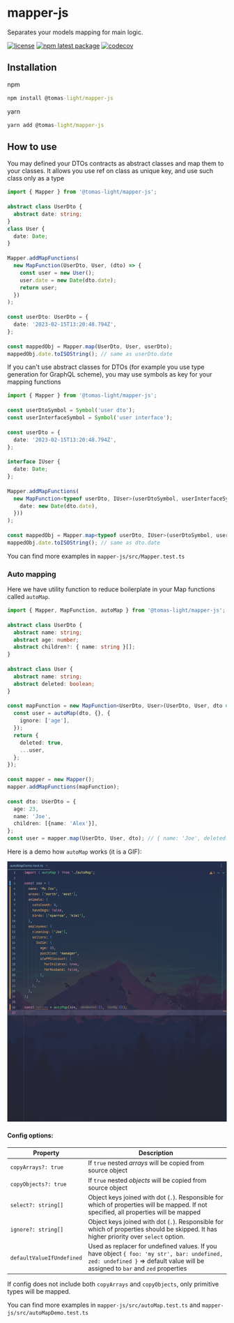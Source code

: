# mapper-js

Separates your models mapping for main logic.

[![license](https://img.shields.io/badge/license-MIT-blue.svg)](https://github.com/tomas-light/mapper-js/blob/HEAD/LICENSE)
[![npm latest package](https://img.shields.io/npm/v/@tomas-light/mapper-js/latest.svg)](https://img.shields.io/npm/v/@tomas-light/mapper-js/latest.svg)
[![codecov](https://codecov.io/github/tomas-light/mapper-js/branch/main/graph/badge.svg?token=NuAoioGPVD)](https://codecov.io/github/tomas-light/mapper-js)

## Installation
npm
```cmd
npm install @tomas-light/mapper-js
```
yarn
```cmd
yarn add @tomas-light/mapper-js
```

## How to use

You may defined your DTOs contracts as abstract classes and map them to your classes. It allows you use ref on class as unique key, and use such class only as a type
```ts
import { Mapper } from '@tomas-light/mapper-js';

abstract class UserDto {
  abstract date: string;
}
class User {
  date: Date;
}

Mapper.addMapFunctions(
  new MapFunction(UserDto, User, (dto) => {
    const user = new User();
    user.date = new Date(dto.date);
    return user;
  })
);

const userDto: UserDto = {
  date: '2023-02-15T13:20:48.794Z',
};

const mappedObj = Mapper.map(UserDto, User, userDto);
mappedObj.date.toISOString(); // same as userDto.date
```

If you can't use abstract classes for DTOs (for example you use type generation for GraphQL scheme), you may use symbols as key for your mapping functions

```ts
import { Mapper } from '@tomas-light/mapper-js';

const userDtoSymbol = Symbol('user dto');
const userInterfaceSymbol = Symbol('user interface');

const userDto = {
  date: '2023-02-15T13:20:48.794Z',
};

interface IUser {
  date: Date;
};

Mapper.addMapFunctions(
  new MapFunction<typeof userDto, IUser>(userDtoSymbol, userInterfaceSymbol, (dto) => ({
    date: new Date(dto.date),
  }))
);

const mappedObj = Mapper.map<typeof userDto, IUser>(userDtoSymbol, userInterfaceSymbol, dto);
mappedObj.date.toISOString(); // same as dto.date
```

You can find more examples in `mapper-js/src/Mapper.test.ts`

### Auto mapping

Here we have utility function to reduce boilerplate in your Map functions called `autoMap`.

```ts
import { Mapper, MapFunction, autoMap } from '@tomas-light/mapper-js';

abstract class UserDto {
  abstract name: string;
  abstract age: number;
  abstract children?: { name: string }[];
}

abstract class User {
  abstract name: string;
  abstract deleted: boolean;
}

const mapFunction = new MapFunction<UserDto, User>(UserDto, User, dto => {
  const user = autoMap(dto, {}, {
    ignore: ['age'],
  });
  return {
    deleted: true,
    ...user,
  };
});

const mapper = new Mapper();
mapper.addMapFunctions(mapFunction);

const dto: UserDto = {
  age: 23,
  name: 'Joe',
  children: [{name: 'Alex'}],
};
const user = mapper.map(UserDto, User, dto); // { name: 'Joe', deleted: true, }
```

Here is a demo how `autoMap` works (it is a GIF):

![mapper-js demo](readme-images/mapper-js%20autoMap%20demo.gif)

#### Config options:

| Property              | Description                                                                                                                                                             |
|-----------------------|-------------------------------------------------------------------------------------------------------------------------------------------------------------------------|
| `copyArrays?: true`  | If `true` nested *arrays* will be copied from source object                                                                                                             |
| `copyObjects?: true` | If `true` nested *objects* will be copied from source object                                                                                                            |
| `select?: string[]`  | Object keys joined with dot (`.`). Responsible for which of properties will be mapped. If not specified, all properties will be mapped                                  |
| `ignore?: string[]`  | Object keys joined with dot (`.`). Responsible for which of properties should be skipped. It has higher priority over `select` option.                                  |
| `defaultValueIfUndefined`  | Used as replacer for undefined values. If you have object `{ foo: 'my str', bar: undefined, zed: undefined }` => default value will be assigned to `bar` and `zed` properties |

If config does not include both `copyArrays` and `copyObjects`, only primitive types will be mapped.

You can find more examples in `mapper-js/src/autoMap.test.ts` and `mapper-js/src/autoMapDemo.test.ts`
